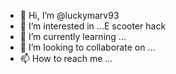 - 👋 Hi, I’m @luckymarv93
- 👀 I’m interested in ...E scooter hack
- 🌱 I’m currently learning ...
- 💞️ I’m looking to collaborate on ...
- 📫 How to reach me ...

<!---
luckymarv93/luckymarv93 is a ✨ special ✨ repository because its `README.md` (this file) appears on your GitHub profile.
You can click the Preview link to take a look at your changes.
--->
